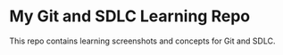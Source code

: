 # My Git and SDLC Learning Repo
This repo contains learning screenshots and concepts for Git and SDLC.
